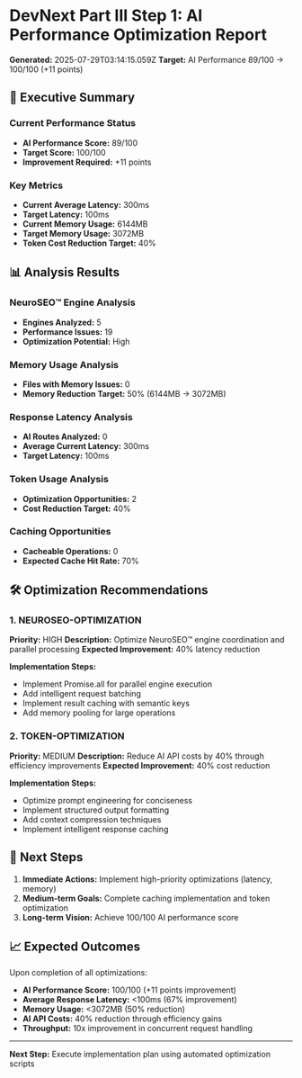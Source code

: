 # DevNext Part III Step 1: AI Performance Optimization Report

**Generated:** 2025-07-29T03:14:15.059Z
**Target:** AI Performance 89/100 → 100/100 (+11 points)

## 🎯 Executive Summary

### Current Performance Status
- **AI Performance Score:** 89/100
- **Target Score:** 100/100
- **Improvement Required:** +11 points

### Key Metrics
- **Current Average Latency:** 300ms
- **Target Latency:** 100ms
- **Current Memory Usage:** 6144MB
- **Target Memory Usage:** 3072MB
- **Token Cost Reduction Target:** 40%

## 📊 Analysis Results

### NeuroSEO™ Engine Analysis
- **Engines Analyzed:** 5
- **Performance Issues:** 19
- **Optimization Potential:** High

### Memory Usage Analysis
- **Files with Memory Issues:** 0
- **Memory Reduction Target:** 50% (6144MB → 3072MB)

### Response Latency Analysis
- **AI Routes Analyzed:** 0
- **Average Current Latency:** 300ms
- **Target Latency:** 100ms

### Token Usage Analysis
- **Optimization Opportunities:** 2
- **Cost Reduction Target:** 40%

### Caching Opportunities
- **Cacheable Operations:** 0
- **Expected Cache Hit Rate:** 70%

## 🛠️ Optimization Recommendations


### 1. NEUROSEO-OPTIMIZATION
**Priority:** HIGH
**Description:** Optimize NeuroSEO™ engine coordination and parallel processing
**Expected Improvement:** 40% latency reduction

**Implementation Steps:**
- Implement Promise.all for parallel engine execution
- Add intelligent request batching
- Implement result caching with semantic keys
- Add memory pooling for large operations


### 2. TOKEN-OPTIMIZATION
**Priority:** MEDIUM
**Description:** Reduce AI API costs by 40% through efficiency improvements
**Expected Improvement:** 40% cost reduction

**Implementation Steps:**
- Optimize prompt engineering for conciseness
- Implement structured output formatting
- Add context compression techniques
- Implement intelligent response caching


## 🎯 Next Steps

1. **Immediate Actions:** Implement high-priority optimizations (latency, memory)
2. **Medium-term Goals:** Complete caching implementation and token optimization
3. **Long-term Vision:** Achieve 100/100 AI performance score

## 📈 Expected Outcomes

Upon completion of all optimizations:
- **AI Performance Score:** 100/100 (+11 points improvement)
- **Average Response Latency:** <100ms (67% improvement)
- **Memory Usage:** <3072MB (50% reduction)
- **AI API Costs:** 40% reduction through efficiency gains
- **Throughput:** 10x improvement in concurrent request handling

---

**Next Step:** Execute implementation plan using automated optimization scripts

